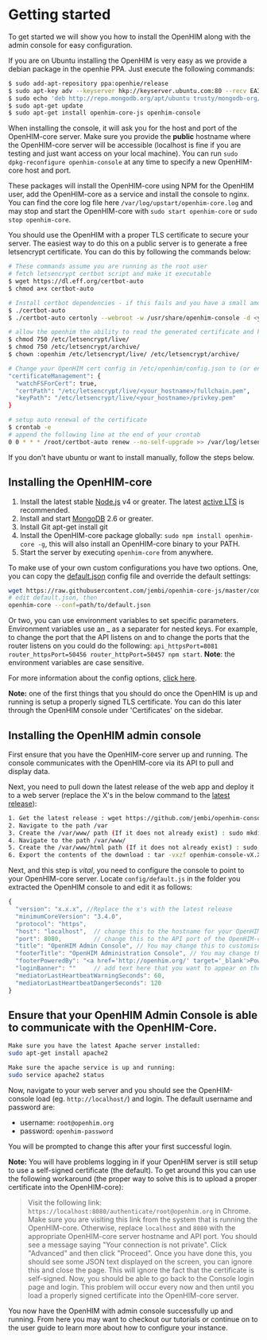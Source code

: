 Getting started
===============

To get started we will show you how to install the OpenHIM along with the admin console for easy configuration.

If you are on Ubuntu installing the OpenHIM is very easy as we provide a debian package in the openhie PPA. Just execute the following commands:

```sh
$ sudo add-apt-repository ppa:openhie/release
$ sudo apt-key adv --keyserver hkp://keyserver.ubuntu.com:80 --recv EA312927
$ sudo echo 'deb http://repo.mongodb.org/apt/ubuntu trusty/mongodb-org/3.2 multiverse' | sudo tee /etc/apt/sources.list.d/mongodb-org-3.2.list
$ sudo apt-get update
$ sudo apt-get install openhim-core-js openhim-console
```

When installing the console, it will ask you for the host and port of the OpenHIM-core server. Make sure you provide the **public** hostname where the OpenHIM-core server will be accessible (localhost is fine if you are testing and just want access on your local machine). You can run `sudo dpkg-reconfigure openhim-console` at any time to specify a new OpenHIM-core host and port.

These packages will install the OpenHIM-core using NPM for the OpenHIM user, add the OpenHIM-core as a service and install the console to nginx. You can find the core log file here `/var/log/upstart/openhim-core.log` and may stop and start the OpenHIM-core with `sudo start openhim-core` or `sudo stop openhim-core`.

You should use the OpenHIM with a proper TLS certificate to secure your server. The easiest way to do this on a public server is to generate a free letsencrypt certificate. You can do this by following the commands below:

```sh
# These commands assume you are running as the root user
# fetch letsencrypt certbot script and make it executable
$ wget https://dl.eff.org/certbot-auto
$ chmod a+x certbot-auto

# Install certbot dependencies - if this fails and you have a small amount of ram then you may need to add a swapfile
$ ./certbot-auto
$ ./certbot-auto certonly --webroot -w /usr/share/openhim-console -d <your_hostname>

# allow the openhim the ability to read the generated certificate and key
$ chmod 750 /etc/letsencrypt/live/
$ chmod 750 /etc/letsencrypt/archive/
$ chown :openhim /etc/letsencrypt/live/ /etc/letsencrypt/archive/

# Change your OpenHIM cert config in /etc/openhim/config.json to (or enter these details when asked during the OpenHIM installation)
"certificateManagement": {
  "watchFSForCert": true,
  "certPath": "/etc/letsencrypt/live/<your_hostname>/fullchain.pem",
  "keyPath": "/etc/letsencrypt/live/<your_hostname>/privkey.pem"
}

# setup auto renewal of the certificate
$ crontab -e
# append the following line at the end of your crontab
0 0 * * * /root/certbot-auto renew --no-self-upgrade >> /var/log/letsencrypt-renewal.log
```

If you don't have ubuntu or want to install manually, follow the steps below.

Installing the OpenHIM-core
---------------------------

1. Install the latest stable [Node.js](http://nodejs.org/) v4 or greater. The latest [active LTS](https://github.com/nodejs/LTS) is recommended.
2. Install and start [MongoDB](http://www.mongodb.org/) 2.6 or greater.
3. Install Git apt-get install git
4. Install the OpenHIM-core package globally: `sudo npm install openhim-core -g`, this will also install an OpenHIM-core binary to your PATH.
5. Start the server by executing `openhim-core` from anywhere.

To make use of your own custom configurations you have two options. One, you can copy the [default.json](https://github.com/jembi/openhim-core-js/blob/master/config/default.json) config file and override the default settings:

```sh
wget https://raw.githubusercontent.com/jembi/openhim-core-js/master/config/default.json
# edit default.json, then
openhim-core --conf=path/to/default.json
```

Or two, you can use environment variables to set specific parameters. Environment variables use an _ as a separater for nested keys. For example, to change the port that the API listens on and to change the ports that the router listens on you could do the following: `api_httpsPort=8081 router_httpsPort=50456 router_httpPort=50457 npm start`. **Note**: the environment variables are case sensitive.

For more information about the config options, [click here](https://github.com/jembi/openhim-core-js/blob/master/config/config.md).

**Note:** one of the first things that you should do once the OpenHIM is up and running is setup a properly signed TLS certificate. You can do this later through the OpenHIM console under 'Certificates' on the sidebar.

Installing the OpenHIM admin console
------------------------------------

First ensure that you have the OpenHIM-core server up and running. The console communicates with the OpenHIM-core via its API to pull and display data.

Next, you need to pull down the latest release of the web app and deploy it to a web server (replace the X's in the below command to the [latest release](https://github.com/jembi/openhim-console/releases/latest)):

```sh
1. Get the latest release : wget https://github.com/jembi/openhim-console/releases/download/vX.X.X/openhim-console-vX.X.X.tar.gz
2. Navigate to the path /var
3. Create the /var/www/ path (If it does not already exist) : sudo mkdir www
4. Navigate to the path /var/www/
5. Create the /var/www/html path (If it does not already exist) : sudo mkdir html
6. Export the contents of the download : tar -vxzf openhim-console-vX.X.X.tar.gz --directory /var/www/html
```

Next, and this step is _vital_, you need to configure the console to point to your OpenHIM-core server. Locate `config/default.js` in the folder you extracted the OpenHIM console to and edit it as follows:

```js
{
  "version": "x.x.x", //Replace the x's with the latest release
  "minimumCoreVersion": "3.4.0",
  "protocol": "https",
  "host": "localhost",  // change this to the hostname for your OpenHIM-core server (This hostname _MUST_ be publically accessible)
  "port": 8080,         // change this to the API port of the OpenHIM-core server, default is 8080 (This port _MUST_ be publically accessible)
  "title": "OpenHIM Admin Console", // You may change this to customise the title of the OpenHIM-console instance
  "footerTitle": "OpenHIM Administration Console", // You may change this to customise the footer of the OpenHIM-console instance
  "footerPoweredBy": "<a href='http://openhim.org/' target='_blank'>Powered by OpenHIM</a>",
  "loginBanner": ""     // add text here that you want to appear on the login screen, if any.
  "mediatorLastHeartbeatWarningSeconds": 60,
  "mediatorLastHeartbeatDangerSeconds": 120
}
```

Ensure that your OpenHIM Admin Console is able to communicate with the OpenHIM-Core.
------------------------------------------------------------------------------------
```sh
Make sure you have the latest Apache server installed:
sudo apt-get install apache2

Make sure the apache service is up and running:
sudo service apache2 status
```

Now, navigate to your web server and you should see the OpenHIM-console load (eg. `http://localhost/`) and login. The default username and password are:

* username: `root@openhim.org`
* password: `openhim-password`

You will be prompted to change this after your first successful login.

**Note:** You will have problems logging in if your OpenHIM server is still setup to use a self-signed certificate (the default). To get around this you can use the following workaround (the proper way to solve this is to upload a proper certificate into the OpenHIM-core):

> Visit the following link: `https://localhost:8080/authenticate/root@openhim.org` in Chrome. Make sure you are visiting this link from the system that is running the OpenHIM-core. Otherwise, replace `localhost` and `8080` with the appropriate OpenHIM-core server hostname and API port. You should see a message saying "Your connection is not private". Click "Advanced" and then click "Proceed". Once you have done this, you should see some JSON text displayed on the screen, you can ignore this and close the page. This will ignore the fact that the certificate is self-signed. Now, you should be able to go back to the Console login page and login. This problem will occur every now and then until you load a properly signed certificate into the OpenHIM-core server.

You now have the OpenHIM with admin console successfully up and running. From here you may want to checkout our tutorials or continue on to the user guide to learn more about how to configure your instance.
